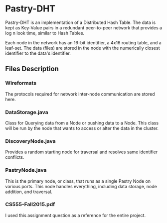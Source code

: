 
# Pastry-DHT

Pastry-DHT is an implementation of a Distributed Hash Table. The data is kept as Key-Value pairs in a redundant peer-to-peer network that provides a log n look time, similar to Hash Tables.

Each node in the network has an 16-bit identifier, a 4x16 routing table, and a leaf-set. The data (files) are stored in the node with the numerically closest identifier to the data's identifier.

## Files Description

### Wireformats
The protocols required for network inter-node communication are stored here.

### DataStorage.java
Class for Querying data from a Node or pushing data to a Node.
This class will be run by the node that wants to access or alter the data in the cluster.

### DiscoveryNode.java
Provides a random starting node for traversal and resolves same identifier conflicts.

### PastryNode.java
This is the primary node, or class, that runs as a single Pastry Node on various ports. This node handles everything, including data storage, node addition, and traversal.

### CS555-Fall2015.pdf
I used this assignment question as a reference for the entire project.
